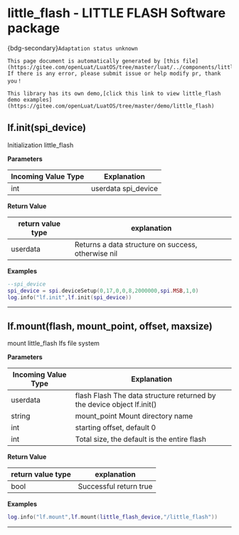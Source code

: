 # little_flash - LITTLE FLASH Software package

{bdg-secondary}`Adaptation status unknown`

```{note}
This page document is automatically generated by [this file](https://gitee.com/openLuat/LuatOS/tree/master/luat/../components/little_flash/luat_lib_little_flash.c). If there is any error, please submit issue or help modify pr, thank you！
```

```{tip}
This library has its own demo,[click this link to view little_flash demo examples](https://gitee.com/openLuat/LuatOS/tree/master/demo/little_flash)
```

## lf.init(spi_device)



Initialization little_flash

**Parameters**

|Incoming Value Type | Explanation|
|-|-|
|int|userdata spi_device|

**Return Value**

|return value type | explanation|
|-|-|
|userdata|Returns a data structure on success, otherwise nil|

**Examples**

```lua
--spi_device
spi_device = spi.deviceSetup(0,17,0,0,8,2000000,spi.MSB,1,0)
log.info("lf.init",lf.init(spi_device))

```

---

## lf.mount(flash, mount_point, offset, maxsize)



mount little_flash lfs file system

**Parameters**

|Incoming Value Type | Explanation|
|-|-|
|userdata|flash Flash The data structure returned by the device object lf.init()|
|string|mount_point Mount directory name|
|int|starting offset, default 0|
|int|Total size, the default is the entire flash|

**Return Value**

|return value type | explanation|
|-|-|
|bool|Successful return true|

**Examples**

```lua
log.info("lf.mount",lf.mount(little_flash_device,"/little_flash"))

```

---

